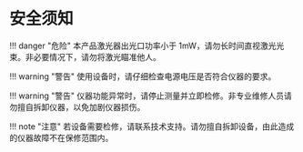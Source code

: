 # 安全须知

!!! danger "危险"
    本产品激光器出光口功率小于 1mW，请勿长时间直视激光光束。非必要情况下，请勿将激光瞄准他人。

!!! warning "警告"
    使用设备时，请仔细检查电源电压是否符合仪器的要求。

!!! warning "警告"
    仪器功能异常时，请停止测量并立即检修。非专业维修人员请勿擅自拆卸仪器，以免加剧仪器损伤。

!!! note "注意"
    若设备需要检修，请联系技术支持。请勿擅自拆卸设备，由此造成的仪器故障不在保修范围内。

